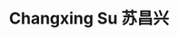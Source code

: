 ---
layout: page
title: Changxing Su 苏昌兴
description: Master's Student<br />硕士研究生<br />&nbsp;
img: /assets/img/changxing.png
email: 12233060@mail.sustech.edu.cn
bio: >
    They are too lazy to leave anything here.
bio_cn: >
    这个人很懒，什么也没留下。
importance: 10
category: student
---